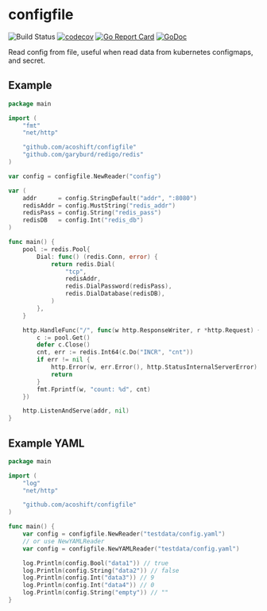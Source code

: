 # configfile

![Build Status](https://github.com/acoshift/configfile/actions/workflows/test.yaml/badge.svg?branch=master)
[![codecov](https://codecov.io/gh/acoshift/configfile/branch/master/graph/badge.svg)](https://codecov.io/gh/acoshift/configfile)
[![Go Report Card](https://goreportcard.com/badge/github.com/acoshift/configfile)](https://goreportcard.com/report/github.com/acoshift/configfile)
[![GoDoc](https://godoc.org/github.com/acoshift/configfile?status.svg)](https://godoc.org/github.com/acoshift/configfile)

Read config from file, useful when read data from kubernetes configmaps, and secret.

## Example

```go
package main

import (
    "fmt"
    "net/http"

    "github.com/acoshift/configfile"
    "github.com/garyburd/redigo/redis"
)

var config = configfile.NewReader("config")

var (
    addr      = config.StringDefault("addr", ":8080")
    redisAddr = config.MustString("redis_addr")
    redisPass = config.String("redis_pass")
    redisDB   = config.Int("redis_db")
)

func main() {
    pool := redis.Pool{
        Dial: func() (redis.Conn, error) {
            return redis.Dial(
                "tcp",
                redisAddr,
                redis.DialPassword(redisPass),
                redis.DialDatabase(redisDB),
            )
        },
    }

    http.HandleFunc("/", func(w http.ResponseWriter, r *http.Request) {
        c := pool.Get()
        defer c.Close()
        cnt, err := redis.Int64(c.Do("INCR", "cnt"))
        if err != nil {
            http.Error(w, err.Error(), http.StatusInternalServerError)
            return
        }
        fmt.Fprintf(w, "count: %d", cnt)
    })

    http.ListenAndServe(addr, nil)
}
```

## Example YAML

```go
package main

import (
    "log"
    "net/http"

    "github.com/acoshift/configfile"
)

func main() {
    var config = configfile.NewReader("testdata/config.yaml")
    // or use NewYAMLReader
    var config = configfile.NewYAMLReader("testdata/config.yaml")

    log.Println(config.Bool("data1")) // true
    log.Println(config.String("data2")) // false
    log.Println(config.Int("data3")) // 9
    log.Println(config.Int("data4")) // 0
    log.Println(config.String("empty")) // ""
}
```
